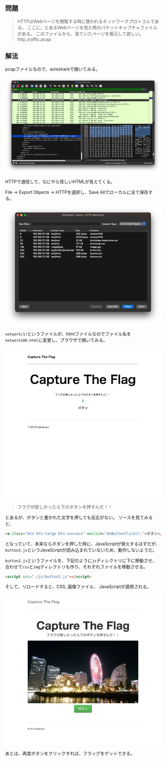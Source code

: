 ## 問題

> HTTPはWebページを閲覧する時に使われるネットワークプロトコルである。
> ここに、とあるWebページを見た時のパケットキャプチャファイルがある。
> このファイルから、見ていたページを復元して欲しい。
> http_traffic.pcap

## 解法

pcapファイルなので、wiresharkで開いてみる。

![wireshark 1](q16_wireshark_1.png)

HTTPで通信して、なにやら怪しいHTMLが見えてくる。

File -> Export Objects -> HTTPを選択し、Save Allでローカルに全て保存する。

![wireshark 2](q16_wireshark_2.png)

`network(1)`というファイルが、htmlファイルなのでファイル名を`network100.html`に変更し、ブラウザで開いてみる。

![Browser 1](q16_browser_1.png)

> フラグが欲しかったら下のボタンを押すんだ！！

とあるが、ボタンと書かれた文字を押しても反応がない。
ソースを見てみると、

```html
<a class="btn btn-large btn-success" onclick="OnButtonClick();">ボタン</a>
```

となっていて、本来ならボタンを押した時に、JavaScriptが発火するはずだが、`button2.js`というJavaScriptが読み込まれていないため、動作しないようだ。

`button2.js`というファイルを、下記のように`js`ディレクトリに下に移動させ、合わせて`css`と`img`ディレクトリも作り、それぞれファイルを移動させる。

```html
<script src="./js/button2.js"></script>
```

そして、リロードすると、CSS, 画像ファイル、 JavaScriptが適用される。

![Browser 2](q16_browser_2.png)

あとは、再度ボタンをクリックすれば、フラッグをゲットできる。